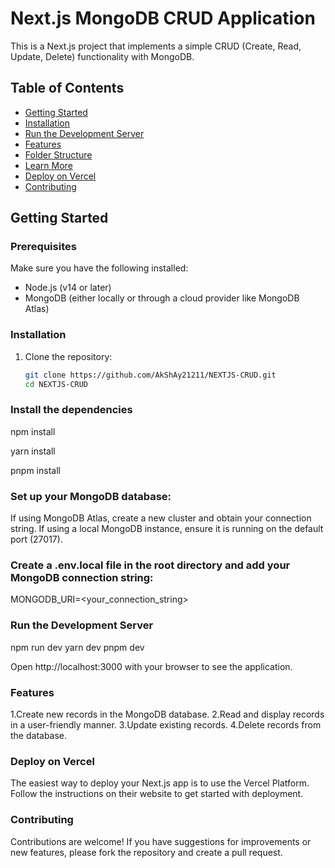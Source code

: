 # Next.js MongoDB CRUD Application

This is a Next.js project that implements a simple CRUD (Create, Read, Update, Delete) functionality with MongoDB.

## Table of Contents

- [Getting Started](#getting-started)
- [Installation](#installation)
- [Run the Development Server](#run-the-development-server)
- [Features](#features)
- [Folder Structure](#folder-structure)
- [Learn More](#learn-more)
- [Deploy on Vercel](#deploy-on-vercel)
- [Contributing](#contributing)

## Getting Started

### Prerequisites

Make sure you have the following installed:

- Node.js (v14 or later)
- MongoDB (either locally or through a cloud provider like MongoDB Atlas)

### Installation

1. Clone the repository:

   ```bash
   git clone https://github.com/AkShAy21211/NEXTJS-CRUD.git
   cd NEXTJS-CRUD


### Install the dependencies

npm install

yarn install

pnpm install


### Set up your MongoDB database:

If using MongoDB Atlas, create a new cluster and obtain your connection string.
If using a local MongoDB instance, ensure it is running on the default port (27017).

### Create a .env.local file in the root directory and add your MongoDB connection string:

MONGODB_URI=<your_connection_string>


### Run the Development Server

npm run dev
yarn dev
pnpm dev

Open http://localhost:3000 with your browser to see the application.

### Features


1.Create new records in the MongoDB database.
2.Read and display records in a user-friendly manner.
3.Update existing records.
4.Delete records from the database.


### Deploy on Vercel

The easiest way to deploy your Next.js app is to use the Vercel Platform. Follow the instructions on their website to get started with deployment.


### Contributing

Contributions are welcome! If you have suggestions for improvements or new features, please fork the repository and create a pull request.


